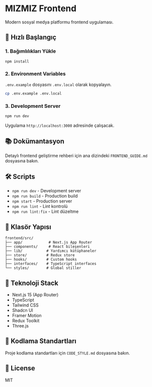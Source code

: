 # MIZMIZ Frontend

Modern sosyal medya platformu frontend uygulaması.

## 🚀 Hızlı Başlangıç

### 1. Bağımlılıkları Yükle
```bash
npm install
```

### 2. Environment Variables
`.env.example` dosyasını `.env.local` olarak kopyalayın.

```bash
cp .env.example .env.local
```

### 3. Development Server
```bash
npm run dev
```

Uygulama `http://localhost:3000` adresinde çalışacak.

## 📚 Dokümantasyon

Detaylı frontend geliştirme rehberi için ana dizindeki `FRONTEND_GUIDE.md` dosyasına bakın.

## 🛠️ Scripts

- `npm run dev` - Development server
- `npm run build` - Production build
- `npm start` - Production server
- `npm run lint` - Lint kontrolü
- `npm run lint:fix` - Lint düzeltme

## 📁 Klasör Yapısı

```
frontend/src/
├── app/            # Next.js App Router
├── components/     # React bileşenleri
├── lib/           # Yardımcı kütüphaneler
├── store/         # Redux store
├── hooks/         # Custom hooks
├── interfaces/    # TypeScript interfaces
└── styles/        # Global stiller
```

## 🎨 Teknoloji Stack

- Next.js 15 (App Router)
- TypeScript
- Tailwind CSS
- Shadcn UI
- Framer Motion
- Redux Toolkit
- Three.js

## 📝 Kodlama Standartları

Proje kodlama standartları için `CODE_STYLE.md` dosyasına bakın.

## 📄 License

MIT
